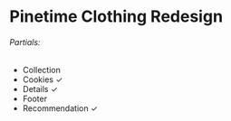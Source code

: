# Pinetime Clothing Redesign

###### Partials:
- Collection
- Cookies ✓
- Details ✓
- Footer
- Recommendation ✓
